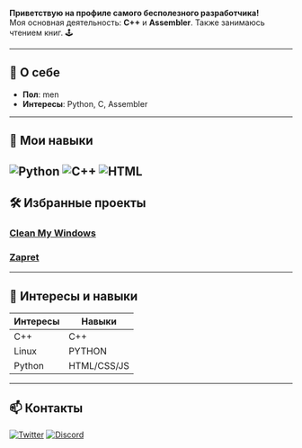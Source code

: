 **Приветствую на профиле самого бесполезного разработчика!**  
Моя основная деятельность: **C++** и **Assembler**. Также занимаюсь чтением книг. 🕹️

---

## 🎯 О себе
- **Пол**: men
- **Интересы**: Python, C, Assembler

---

## 🚀 Мои навыки
![Python](https://img.shields.io/badge/-Python-blue)
![C++](https://img.shields.io/badge/-C%2B%2B-orange)
![HTML](https://img.shields.io/badge/-HTML-red)
---

## 🛠️ Избранные проекты
### [Clean My Windows ](https://github.com/FlexEbat/cleanyourwindows)
### [Zapret](https://github.com/bol-van/zapret)


---

## 📝 Интересы и навыки

| Интересы           | Навыки               |
|--------------------|----------------------|
| C++                |  C++                 |
| Linux              |  PYTHON              |
| Python             |  HTML/CSS/JS         |

---

## 📫 Контакты
[![Twitter](https://img.shields.io/badge/-Twitter-blue)]([https://twitter.com/UltimateQuack](https://x.com/pulaska1337))
[![Discord](https://img.shields.io/badge/-Discord-7289DA)](@EblanNaLowTabe)




<!---
FlexEbat/FlexEbat is a ✨ special ✨ repository because its `README.md` (this file) appears on your GitHub profile.
You can click the Preview link to take a look at your changes.
--->
